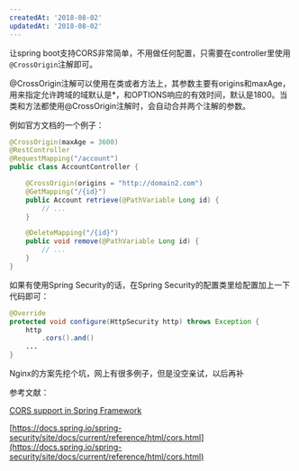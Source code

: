 ```yaml
---
createdAt: '2018-08-02'
updatedAt: '2018-08-02'
---
```

让spring boot支持CORS非常简单，不用做任何配置，只需要在controller里使用`@CrossOrigin`注解即可。

@CrossOrigin注解可以使用在类或者方法上，其参数主要有origins和maxAge，用来指定允许跨域的域默认是\*，和OPTIONS响应的有效时间，默认是1800。当类和方法都使用@CrossOrigin注解时，会自动合并两个注解的参数。

<!--more-->

例如官方文档的一个例子：

```java
@CrossOrigin(maxAge = 3600)
@RestController
@RequestMapping("/account")
public class AccountController {

    @CrossOrigin(origins = "http://domain2.com")
    @GetMapping("/{id}")
    public Account retrieve(@PathVariable Long id) {
        // ...
    }

    @DeleteMapping("/{id}")
    public void remove(@PathVariable Long id) {
        // ...
    }
}
```

如果有使用Spring Security的话，在Spring Security的配置类里给配置加上一下代码即可：
```java
@Override
protected void configure(HttpSecurity http) throws Exception {
    http
        .cors().and()
    ...
}
```

Nginx的方案先挖个坑，网上有很多例子，但是没空亲试，以后再补

参考文献：

[CORS support in Spring Framework](https://spring.io/blog/2015/06/08/cors-support-in-spring-framework "CORS support in Spring Framework")

[https://docs.spring.io/spring-security/site/docs/current/reference/html/cors.html](https://docs.spring.io/spring-security/site/docs/current/reference/html/cors.html)
